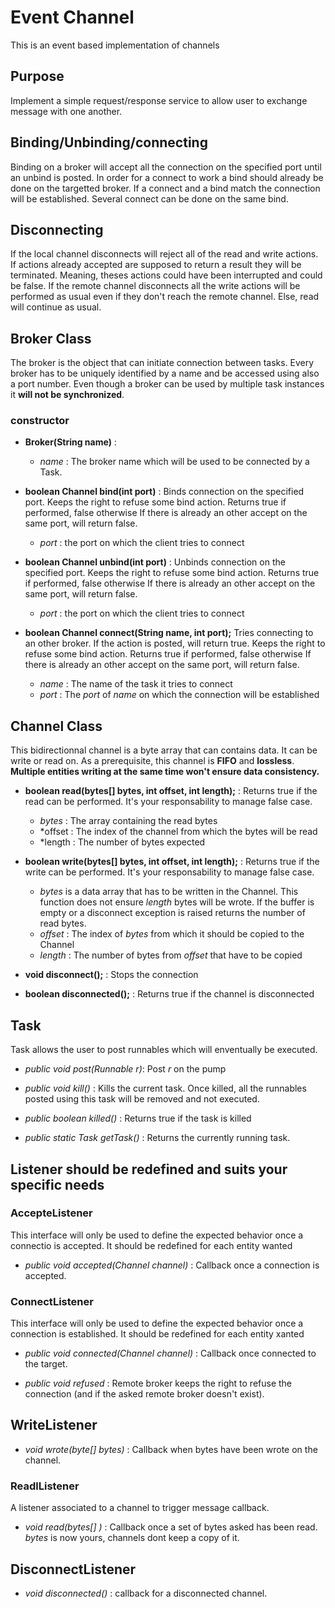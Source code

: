# Event Channel
This is an event based implementation of channels

## Purpose 
Implement a simple request/response service to allow user to exchange message with one another.

## Binding/Unbinding/connecting
Binding on a broker will accept all the connection on the specified port until an unbind is posted.
In order for a connect to work a bind should already be done on the targetted broker. If a connect and a bind match the connection will be established. Several connect can be done on the same bind.

## Disconnecting
If the local channel disconnects will reject all of the read and write actions. If actions already accepted are supposed to return a result they will be terminated. Meaning, theses actions could have been interrupted and could be false.
If the remote channel disconnects all the write actions will be performed as usual even if they don't reach the remote channel. Else, read will continue as usual.

## Broker Class
The broker is the object that can initiate connection between tasks.
Every broker has to be uniquely identified by a name and be accessed using also a port number.
Even though a broker can be used by multiple task instances it **will not be synchronized**.

### constructor
- **Broker(String name)** :
    - *name* : The broker name which will be used to be connected by a Task.

- **boolean Channel bind(int port)** : Binds connection on the specified port. Keeps the right to refuse some bind action. Returns true if performed, false otherwise
    If there is already an other accept on the same port, will return false.
    - *port* : the port on which the client tries to connect

- **boolean Channel unbind(int port)** : Unbinds connection on the specified port. Keeps the right to refuse some bind action. Returns true if performed, false otherwise
    If there is already an other accept on the same port, will return false.
    - *port* : the port on which the client tries to connect

- **boolean Channel connect(String name, int port);** Tries connecting to an other broker. If the action is posted, will return true. Keeps the right to refuse some bind action. Returns true if performed, false otherwise
    If there is already an other accept on the same port, will return false.
    - *name* : The name of the task it tries to connect
    - *port* : The *port* of *name* on which the connection will be established 

## Channel Class
This bidirectionnal channel is a byte array that can contains data. It can be write or read on. As a prerequisite, this channel is **FIFO** and **lossless**.
**Multiple entities writing at the same time won't ensure data consistency.**

- **boolean read(bytes[] bytes, int offset, int length);** : Returns true if the read can be performed. It's your responsability to manage false case.
    - *bytes* : The array containing the read bytes 
    - *offset : The index of the channel from which the bytes will be read
    - *length : The number of bytes expected

- **boolean write(bytes[] bytes, int offset, int length);** : Returns true if the write can be performed. It's your responsability to manage false case.
    - *bytes* is a data array that has to be written in the Channel. This function does not ensure *length* bytes will be wrote. If the buffer is empty or a disconnect exception is raised returns the number of read bytes.
    - *offset* : The index of *bytes* from which it should be copied to the Channel
    - *length* : The number of bytes from *offset* that have to be copied
- **void disconnect();** : Stops the connection
- **boolean disconnected();** : Returns true if the channel is disconnected 

## Task
Task allows the user to post runnables which will enventually be executed.

- *public void post(Runnable r)*: Post *r* on the pump 
	
- *public void kill()* : Kills the current task. Once killed, all the runnables posted using this task will be removed and not executed.

- *public boolean killed()* : Returns true if the task is killed

- *public static Task getTask()* : Returns the currently running task.

## Listener should be redefined and suits your specific needs

### AccepteListener
This interface will only be used to define the expected behavior once a connectio is accepted.
It should be redefined for each entity wanted

- *public void accepted(Channel channel)* : Callback once a connection is accepted.

### ConnectListener
This interface will only be used to define the expected behavior once a connection is established.
It should be redefined for each entity xanted

- *public void connected(Channel channel)* : Callback once connected to the target.

- *public void refused* : Remote broker keeps the right to refuse the connection (and if the asked remote broker doesn't exist).

## WriteListener
- *void wrote(byte[] bytes)* : Callback when bytes have been wrote on the channel. 

### ReadlListener
A listener associated to a channel to trigger message callback.

- *void read(bytes[] )* : Callback once a set of bytes asked has been read. *bytes* is now yours, channels dont keep a copy of it.

## DisconnectListener
- *void disconnected()* : callback for a disconnected channel.
